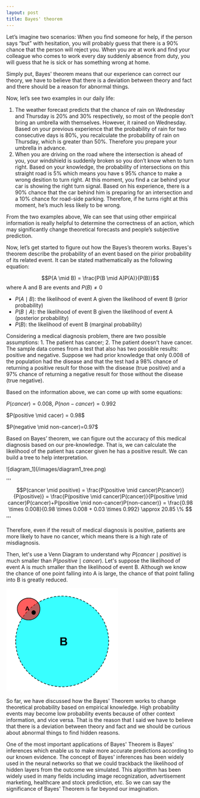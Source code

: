```yaml
---
layout: post
title: Bayes' theorem
---
```


Let’s imagine two scenarios: When you find someone for help, if the person says “but” with hesitation, you will probably guess that there is a 90% chance that the person will reject you. When you are at work and find your colleague who comes to work every day suddenly absence from duty, you will guess that he is sick or has something wrong at home. 

Simply put, Bayes' theorem means that our experience can correct our theory, we have to believe that there is a deviation between theory and fact and there should be a reason for abnormal things.

Now, let’s see two examples in our daily life:
1. The weather forecast predicts that the chance of rain on Wednesday and Thursday is 20% and 30% respectively, so most of the people don’t bring an umbrella with themselves. However, it rained on Wednesday. Based on your previous experience that the probability of rain for two consecutive days is 80%, you recalculate the probability of rain on Thursday, which is greater than 50%. Therefore you prepare your umbrella in advance.
2. When you are driving on the road where the intersection is ahead of you, your windshield is suddenly broken so you don’t know when to turn right. Based on your knowledge, the probability of intersections on this straight road is 5% which means you have s 95% chance to make a wrong desition to turn right. At this moment, you find a car behind your car is showing the right turn signal. Based on his experience, there is a 90% chance that the car behind him is preparing for an intersection and a 10% chance for road-side parking. Therefore, if he turns right at this moment, he’s much less likely to be wrong.

From the two examples above, We can see that using other empirical information is really helpful to determine the correctness of an action, which may significantly change theoretical forecasts and people’s subjective prediction.

Now, let’s get started to figure out how the Bayes’s theorem works. Bayes's theorem describe the probability of an event based on the pirior probability of its related event. It can be stated mathematically as the following equation:


$$P(A \mid B) = \frac{P(B \mid A)P(A)}{P(B)}$$
where A and B are events and $P(B)\neq 0$
- $P(A \mid B)$: the likelihood of event A given the likelihood of event B (prior probability)
- $P(B \mid A)$: the likelihood of event B given the likelihood of event A (posterior probability)
- $P(B)$: the likelihood of event B (marginal probability)

Considering a medical diagnosis problem, there are two possible assumptions: 1. The patient has cancer; 2. The patient doesn't have cancer. The sample data comes from a test that also has two possible results: positive and negative. Suppose we had prior knowledge that only 0.008 of the population had the disease and that the test had a 98% chance of returning a positive result for those with the disease (true positive) and a 97% chance of returning a negative result for those without the disease (true negative).

Based on the information above, we can come up with some equations:

$P(cancer)=0.008$, $P(non-cancer)=0.992$
<p>$P(positive \mid cacer) = 0.98$
<p>$P(negative \mid non-cancer)=0.97$
    
Based on Bayes’ theorem, we can figure out the accuracy of this medical diagnosis based on our pre-knowledge. That is, we can calculate the likelihood of the patient has cancer given he has a positive result. We can build a tree to help interpretation.

<p>
![diagram_1](/images/diagram1_tree.png)
<p>
    
'''$$P(cancer \mid positive) = \frac{P(positive \mid cancer)P(cancer)}{P(positive)} = \frac{P(positive \mid cancer)P(cancer)}{P(positive \mid cancer)P(cancer)+P(positive \mid non-cancer)P(non-cancer)} = \frac{0.98 \times 0.008}{0.98 \times 0.008 + 0.03 \times 0.992} \approx 20.85 \% $$'''


Therefore, even if the result of medical diagnosis is positive, patients are more likely to have no cancer, which means there is a high rate of misdiagnosis.

Then, let's use a Venn Diagram to understand why $P(cancer \mid positive)$ is much smaller than $P(positive \mid cancer)$. Let's suppose the likelihood of event A is much smaller than the likelihood of event B. Although we know the chance of one point falling into A is large, the chance of that point falling into B is greatly reduced.

<p>
<img src="/images/diagram2_venn.png" width="300"/>
<p>
    
So far, we have discussed how the Bayes' Theorem works to change theoretical probability based on empirical knowledge. High probability events may become low probability events because of other context information, and vice versa. That is the reason that I said we have to believe that there is a deviation between theory and fact and we should be curious about abnormal things to find hidden reasons.

One of the most important applications of Bayes' Theorem is Bayes' inferences which enable us to make more accurate predictions according to our known evidence. The concept of Bayes' inferences has been widely used in the neural networks so that we could trackback the likelihood of hidden layers from the outcome we simulated. This algorithm has been widely used in many fields including image recognization, advertisement marketing, healthcare and stock prediction, etc. So we can say the significance of Bayes' Theorem is far beyond our imagination.

